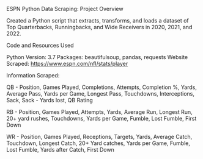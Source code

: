 ESPN Python Data Scraping: Project Overview

Created a Python script that extracts, transforms, and loads a dataset of Top Quarterbacks, Runningbacks, and Wide Receivers in 2020, 2021, and 2022.

Code and Resources Used

Python Version: 3.7
Packages: beautifulsoup, pandas, requests
Website Scraped: https://www.espn.com/nfl/stats/player


Information Scraped:

QB - Position, Games Played, Completions, Attempts, Completion %, Yards, Average Pass, Yards per Game, Longest Pass, Touchdowns, Interceptions, Sack, Sack - Yards lost, QB Rating

RB - Position, Games Played, Attempts, Yards, Average Run, Longest Run, 20+ yard rushes, Touchdowns, Yards per Game, Fumble, Lost Fumble, First Down

WR - Position, Games Played, Receptions, Targets, Yards, Average Catch, Touchdown, Longest Catch, 20+ Yard catches, Yards per Game, Fumble, Lost Fumble, Yards after Catch, First Down

